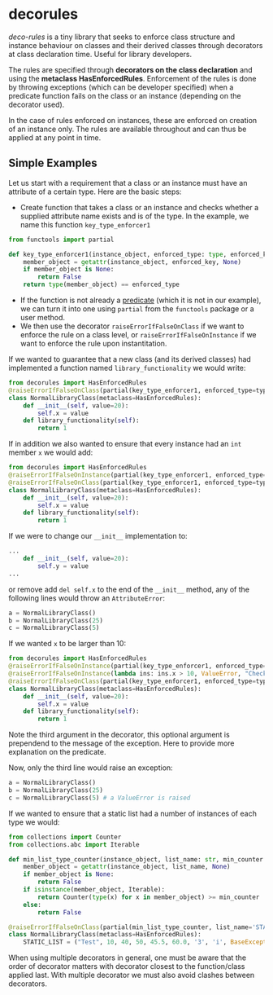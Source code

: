 # decorules

_deco-rules_ is a tiny library that seeks to enforce class structure and instance behaviour on classes and their derived classes through decorators at class declaration time. Useful for library developers.

The rules are specified through __decorators on the class declaration__ and using the __metaclass HasEnforcedRules__. Enforcement of the rules is done by throwing exceptions (which can be developer specified) when a predicate function fails on the class or an instance (depending on the decorator used).

In the case of rules enforced on instances, these are enforced on creation of an instance only. The rules are available throughout and can thus be applied at any point in time.

## Simple Examples

Let us start with a requirement that a class or an instance must have an attribute of a certain type. Here are the basic steps:

  - Create function that takes a class or an instance and checks whether a supplied attribute name exists and is of the type. In the example, we name this function `key_type_enforcer1`
```python
from functools import partial

def key_type_enforcer1(instance_object, enforced_type: type, enforced_key: str):
    member_object = getattr(instance_object, enforced_key, None)
    if member_object is None:
        return False
    return type(member_object) == enforced_type
```

  - If the function is not already a [predicate](https://stackoverflow.com/questions/1344015/what-is-a-predicate) (which it is not in our example), we can turn it into one using `partial` from the `functools` package or a user method.
  - We then use the decorator `raiseErrorIfFalseOnClass` if we want to enforce the rule on a class level, or `raiseErrorIfFalseOnInstance` if we want to enforce the rule upon instantitation. 

If we wanted to guarantee that a new class (and its derived classes) had implemented a function named `library_functionality` we would write:

```python
from decorules import HasEnforcedRules
@raiseErrorIfFalseOnClass(partial(key_type_enforcer1, enforced_type=types.FunctionType, enforced_key='library_functionality'), AttributeError)
class NormalLibraryClass(metaclass=HasEnforcedRules):
    def __init__(self, value=20):
        self.x = value
    def library_functionality(self):
        return 1
```

If in addition we also wanted to ensure that every instance had an `int` member `x` we would add:

```python
from decorules import HasEnforcedRules
@raiseErrorIfFalseOnInstance(partial(key_type_enforcer1, enforced_type=int, enforced_key='x'), AttributeError)  
@raiseErrorIfFalseOnClass(partial(key_type_enforcer1, enforced_type=types.FunctionType, enforced_key='library_functionality'), AttributeError)
class NormalLibraryClass(metaclass=HasEnforcedRules):
    def __init__(self, value=20):
        self.x = value
    def library_functionality(self):
        return 1
```

If we were to change our `__init__` implementation to:
```python
...
    def __init__(self, value=20):
        self.y = value
...
```
or remove add `del self.x` to the end of the `__init__` method, any of the following lines would throw an `AttributeError`:
```python
a = NormalLibraryClass()
b = NormalLibraryClass(25)
c = NormalLibraryClass(5)
```

If we wanted `x` to be larger than 10:
```python
from decorules import HasEnforcedRules
@raiseErrorIfFalseOnInstance(partial(key_type_enforcer1, enforced_type=int, enforced_key='x'), AttributeError)  
@raiseErrorIfFalseOnInstance(lambda ins: ins.x > 10, ValueError, "Check x-member>10")  
@raiseErrorIfFalseOnClass(partial(key_type_enforcer1, enforced_type=types.FunctionType, enforced_key='library_functionality'), AttributeError)
class NormalLibraryClass(metaclass=HasEnforcedRules):
    def __init__(self, value=20):
        self.x = value
    def library_functionality(self):
        return 1
```
Note the third argument in the decorator, this optional argument is prependend to the message of the exception. Here to provide more explanation on the predicate.

Now, only the third line would raise an exception:

```python
a = NormalLibraryClass()
b = NormalLibraryClass(25)
c = NormalLibraryClass(5) # a ValueError is raised
```

If we wanted to ensure that a static list had a number of instances of each type we would:

```python
from collections import Counter
from collections.abc import Iterable

def min_list_type_counter(instance_object, list_name: str, min_counter: Counter):
    member_object = getattr(instance_object, list_name, None)
    if member_object is None:
        return False
    if isinstance(member_object, Iterable):
        return Counter(type(x) for x in member_object) >= min_counter
    else:
        return False

@raiseErrorIfFalseOnClass(partial(min_list_type_counter, list_name='STATIC_LIST', min_counter = Counter({str: 1, int: 2, float:1})), AttributeError)
class NormalLibraryClass(metaclass=HasEnforcedRules):
    STATIC_LIST = ("Test", 10, 40, 50, 45.5, 60.0, '3', 'i', BaseException())

```
When using multiple decorators in general, one must be aware that the order of decorator matters with decorator closest to the function/class applied last. With multiple decorator we must also avoid clashes between decorators.
